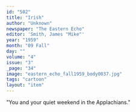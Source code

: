 ```yaml
---
id: "502"
title: "Irish"
author: "Unknown"
newspaper: "The Eastern Echo"
editor: 'Smith, James "Mike"'
year: "1959"
month: "09 Fall"
day: ""
volume: "4"
issue: "3"
_page: "34"
image: "eastern_echo_fall1959_body0037.jpg"
tags: "cartoon"
layout: "item"
---
```

"You and your quiet weekend in the Applachians."
